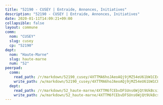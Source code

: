 ```yaml
---
title: "52190 - CUSEY | Entraide, Annonces, Initiatives"
description: "52190 - CUSEY | Entraide, Annonces, Initiatives"
date: 2020-01-11T14:09:21+09:00
collapsible: false
layout: commune
comm:
  nom: "CUSEY"
  slug: cusey
  cp: "52190"
dept:
  nom: "Haute-Marne"
  slug: haute-marne
  num: "52"
peerpad:
  comm:
    read_path: /r/markdown/52190_cusey/4XTTMA6hoJAeoAQj9jMZ54eU61bW1CEdmLAR5PfFFexABhAYX
    write_path: /w/markdown/52190_cusey/4XTTMA6hoJAeoAQj9jMZ54eU61bW1CEdmLAR5PfFFexABhAYX-K3TgUL2PL3k4gkXt6eordkgUGDxyER39T5fdQZG9BxrLJSeem7AM7UiFnbSmhSLbhBX3Lmi7v577DqgYakpdBuUj9BanoMB111Zxe9fsMdvfbZrgXL6xBdCZa6V4HXuP8gcunYZd
  dept:
    read_path: /r/markdown/52_haute-marne/4XTTM6fCEbvDFSUns6WjQt9UkBcsimmAKzpQhckmHfjo9ge8o
    write_path: /w/markdown/52_haute-marne/4XTTM6fCEbvDFSUns6WjQt9UkBcsimmAKzpQhckmHfjo9ge8o-K3TgUGvGHtMmXdwXETVBFccyg95L4SnvichaSxtD4HKYb9e3UnHhZWwVQcSjcWpBZVA1XvJj88acJTD2D4jDEFCA7qZ66BB7GDGvTQVY9pSsjyj8dJPkTz2hmT3Gc1mUHBxqmsY3
---
```


